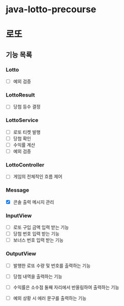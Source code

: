 # java-lotto-precourse

# 로또

## 기능 목록

### Lotto

- [ ] 예외 검증

### LottoResult

- [ ] 당첨 등수 결정

### LottoService

- [ ] 로또 티켓 발행
- [ ] 당첨 확인
- [ ] 수익률 계산
- [ ] 예외 검증

### LottoController

- [ ] 게임의 전체적인 흐름 제어

### Message

- [x] 콘솔 출력 메시지 관리

### InputView

- [ ] 로또 구입 금액 입력 받는 기능
- [ ] 당첨 번호 입력 받는 기능
- [ ] 보너스 번호 입력 받는 기능

### OutputView

- [ ] 발행한 로또 수량 및 번호를 출력하는 기능
- [ ] 당첨 내역을 출력하는 기능
- [ ] 수익률은 소수점 둘째 자리에서 반올림하여 출력하는 기능
- [ ] 예외 상황 시 에러 문구를 출력하는 기능


